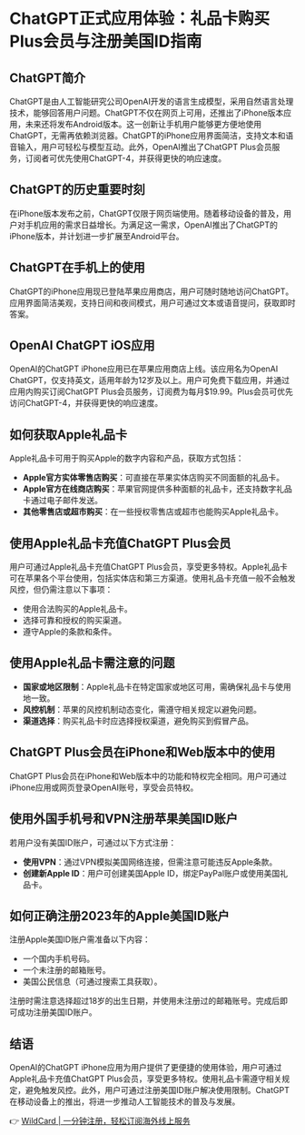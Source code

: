 # ChatGPT正式应用体验：礼品卡购买Plus会员与注册美国ID指南

## ChatGPT简介

ChatGPT是由人工智能研究公司OpenAI开发的语言生成模型，采用自然语言处理技术，能够回答用户问题。ChatGPT不仅在网页上可用，还推出了iPhone版本应用，未来还将发布Android版本。这一创新让手机用户能够更方便地使用ChatGPT，无需再依赖浏览器。ChatGPT的iPhone应用界面简洁，支持文本和语音输入，用户可轻松与模型互动。此外，OpenAI推出了ChatGPT Plus会员服务，订阅者可优先使用ChatGPT-4，并获得更快的响应速度。

## ChatGPT的历史重要时刻

在iPhone版本发布之前，ChatGPT仅限于网页端使用。随着移动设备的普及，用户对手机应用的需求日益增长。为满足这一需求，OpenAI推出了ChatGPT的iPhone版本，并计划进一步扩展至Android平台。

## ChatGPT在手机上的使用

ChatGPT的iPhone应用现已登陆苹果应用商店，用户可随时随地访问ChatGPT。应用界面简洁美观，支持日间和夜间模式，用户可通过文本或语音提问，获取即时答案。

## OpenAI ChatGPT iOS应用

OpenAI的ChatGPT iPhone应用已在苹果应用商店上线。该应用名为OpenAI ChatGPT，仅支持英文，适用年龄为12岁及以上。用户可免费下载应用，并通过应用内购买订阅ChatGPT Plus会员服务，订阅费为每月$19.99。Plus会员可优先访问ChatGPT-4，并获得更快的响应速度。

## 如何获取Apple礼品卡

Apple礼品卡可用于购买Apple的数字内容和产品，获取方式包括：

- **Apple官方实体零售店购买**：可直接在苹果实体店购买不同面额的礼品卡。
- **Apple官方在线商店购买**：苹果官网提供多种面额的礼品卡，还支持数字礼品卡通过电子邮件发送。
- **其他零售店或超市购买**：在一些授权零售店或超市也能购买Apple礼品卡。

## 使用Apple礼品卡充值ChatGPT Plus会员

用户可通过Apple礼品卡充值ChatGPT Plus会员，享受更多特权。Apple礼品卡可在苹果各个平台使用，包括实体店和第三方渠道。使用礼品卡充值一般不会触发风控，但仍需注意以下事项：

- 使用合法购买的Apple礼品卡。
- 选择可靠和授权的购买渠道。
- 遵守Apple的条款和条件。

## 使用Apple礼品卡需注意的问题

- **国家或地区限制**：Apple礼品卡在特定国家或地区可用，需确保礼品卡与使用地一致。
- **风控机制**：苹果的风控机制动态变化，需遵守相关规定以避免问题。
- **渠道选择**：购买礼品卡时应选择授权渠道，避免购买到假冒产品。

## ChatGPT Plus会员在iPhone和Web版本中的使用

ChatGPT Plus会员在iPhone和Web版本中的功能和特权完全相同。用户可通过iPhone应用或网页登录OpenAI账号，享受会员特权。

## 使用外国手机号和VPN注册苹果美国ID账户

若用户没有美国ID账户，可通过以下方式注册：

- **使用VPN**：通过VPN模拟美国网络连接，但需注意可能违反Apple条款。
- **创建新Apple ID**：用户可创建美国Apple ID，绑定PayPal账户或使用美国礼品卡。

## 如何正确注册2023年的Apple美国ID账户

注册Apple美国ID账户需准备以下内容：

- 一个国内手机号码。
- 一个未注册的邮箱账号。
- 美国公民信息（可通过搜索工具获取）。

注册时需注意选择超过18岁的出生日期，并使用未注册过的邮箱账号。完成后即可成功注册美国ID账户。

## 结语

OpenAI的ChatGPT iPhone应用为用户提供了更便捷的使用体验，用户可通过Apple礼品卡充值ChatGPT Plus会员，享受更多特权。使用礼品卡需遵守相关规定，避免触发风控。此外，用户可通过注册美国ID账户解决使用限制。ChatGPT在移动设备上的推出，将进一步推动人工智能技术的普及与发展。

👉 [WildCard | 一分钟注册，轻松订阅海外线上服务](https://bbtdd.com/WildCard)